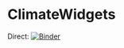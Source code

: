 # ClimateWidgets

Direct: [![Binder](https://mybinder.org/badge_logo.svg)](https://mybinder.org/v2/gh/fonsp/vscode-binder/master?urlpath=pluto)
